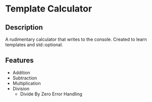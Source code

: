 # Template Calculator
## Description
A rudimentary calculator that writes to the console. Created to learn templates and std::optional.
## Features
- Addition
- Subtraction
- Multiplication
- Division
  - Divide By Zero Error Handling
